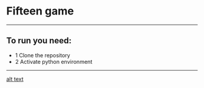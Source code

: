 # Fifteen game

______________


## To run you need:

- 1 Clone the repository
- 2 Activate python environment

_______________

[alt text](Снимок.PNG?raw=true 'Game')
